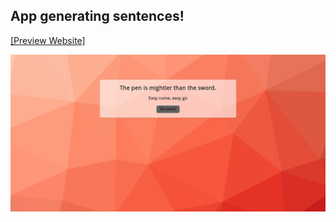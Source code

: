 
<h2>App generating sentences!</h2>

[[Preview Website]](https://orszolka108.github.io/sentences/)

![Image](https://github.com/orszolka108/sentences/blob/master/images/screen.png)

